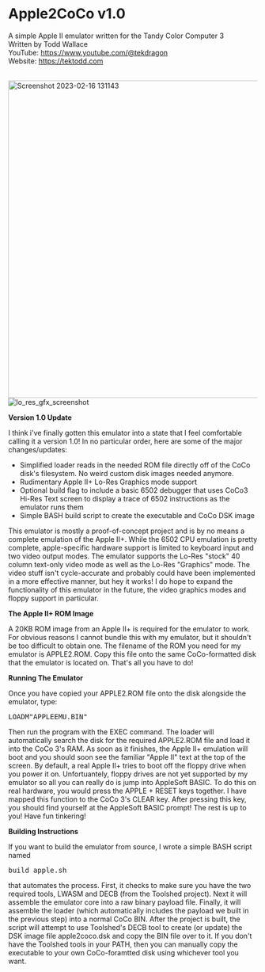 # Apple2CoCo v1.0
A simple Apple II emulator written for the Tandy Color Computer 3<br>
Written by Todd Wallace
<br>
YouTube: https://www.youtube.com/@tekdragon  
Website: https://tektodd.com<br><br>
<div class="row">
  <div class="column">
    <img width="641" alt="Screenshot 2023-02-16 131143" src="https://user-images.githubusercontent.com/17234382/219452025-69a8fe24-284a-431e-b401-70d3daa60aec.png">
  </div>
  <div class="column">
    <img alt="lo_res_gfx_screenshot" src="https://github.com/dragonbytes/Apple2CoCo/assets/17234382/2bc92184-7edc-485e-b29a-d30ce059675b">
  </div>
</div>

**Version 1.0 Update**

I think i've finally gotten this emulator into a state that I feel comfortable calling it a version 1.0! In no particular order, here are some of the major changes/updates:
- Simplified loader reads in the needed ROM file directly off of the CoCo disk's filesystem. No weird custom disk images needed anymore.
- Rudimentary Apple II+ Lo-Res Graphics mode support
- Optional build flag to include a basic 6502 debugger that uses CoCo3 Hi-Res Text screen to display a trace of 6502 instructions as the emulator runs them
- Simple BASH build script to create the executable and CoCo DSK image

This emulator is mostly a proof-of-concept project and is by no means a complete emulation of the Apple II+. While the 6502 CPU emulation is pretty complete, apple-specific hardware support is limited to keyboard input and two video output modes. The emulator supports the Lo-Res "stock" 40 column text-only video mode as well as the Lo-Res "Graphics" mode. The video stuff isn't cycle-accurate and probably could have been implemented in a more effective manner, but hey it works! I do hope to expand the functionality of this emulator in the future, the video graphics modes and floppy support in particular.

**The Apple II+ ROM Image**

A 20KB ROM image from an Apple II+ is required for the emulator to work. For obvious reasons I cannot bundle this with my emulator, but it shouldn't be too difficult to obtain one. The filename of the ROM you need for my emulator is APPLE2.ROM. Copy this file onto the same CoCo-formatted disk that the emulator is located on. That's all you have to do!

**Running The Emulator**

Once you have copied your APPLE2.ROM file onto the disk alongside the emulator, type:
<pre>LOADM"APPLEEMU.BIN"</pre>
Then run the program with the EXEC command. The loader will automatically search the disk for the required APPLE2.ROM file and load it into the CoCo 3's RAM. As soon as it finishes, the Apple II+ emulation will boot and you should soon see the familiar "Apple II" text at the top of the screen. By default, a real Apple II+ tries to boot off the floppy drive when you power it on. Unfortuantely, floppy drives are not yet supported by my emulator so all you can really do is jump into AppleSoft BASIC. To do this on real hardware, you would press the APPLE + RESET keys together. I have mapped this function to the CoCo 3's CLEAR key. After pressing this key, you should find yourself at the AppleSoft BASIC prompt! The rest is up to you! Have fun tinkering!

**Building Instructions**

If you want to build the emulator from source, I wrote a simple BASH script named <pre>build_apple.sh</pre> that automates the process. First, it checks to make sure you have the two required tools, LWASM and DECB (from the Toolshed project). Next it will assemble the emulator core into a raw binary payload file. Finally, it will assemble the loader (which automatically includes the payload we built in the previous step) into a normal CoCo BIN. After the project is built, the script will attempt to use Toolshed's DECB tool to create (or update) the DSK image file apple2coco.dsk and copy the BIN file over to it. If you don't have the Toolshed tools in your PATH, then you can manually copy the executable to your own CoCo-foramtted disk using whichever tool you want.

